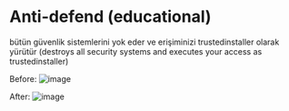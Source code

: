 # Anti-defend (educational)

bütün güvenlik sistemlerini yok eder ve erişiminizi trustedinstaller olarak yürütür 
(destroys all security systems and executes your access as trustedinstaller)


Before:
![image](https://user-images.githubusercontent.com/74791506/136829776-3bad5f21-5533-4769-bc6f-93d12eaab734.png)



After:
![image](https://user-images.githubusercontent.com/74791506/136830115-da0cc0ab-bd61-4c18-b829-c1e10615897e.png)
